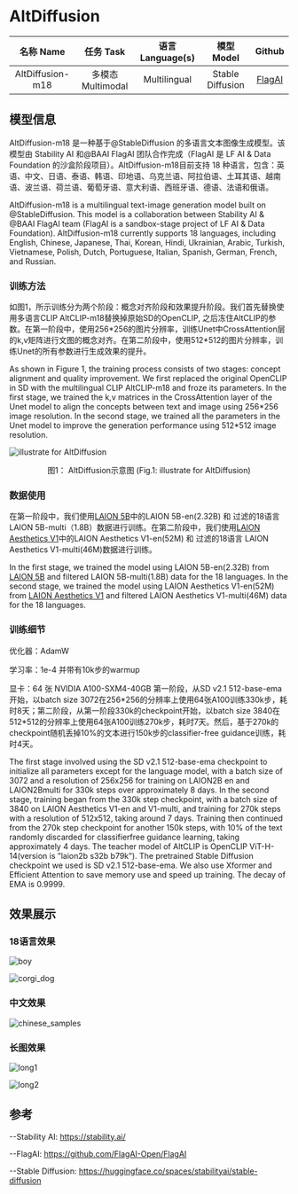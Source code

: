 # AltDiffusion

|  名称 Name   | 任务 Task       |   语言 Language(s)    | 模型 Model    | Github |
|:----------:| :----:  |:-------------------:| :----:  |:------:|
| AltDiffusion-m18 | 多模态 Multimodal | Multilingual | Stable Diffusion |   [FlagAI](https://github.com/FlagAI-Open/FlagAI)   |

## 模型信息
AltDiffusion-m18 是一种基于@StableDiffusion 的多语言文本图像生成模型。该模型由 Stability AI 和@BAAI FlagAI 团队合作完成（FlagAI 是 LF AI & Data Foundation 的沙盒阶段项目）。AltDiffusion-m18目前支持 18 种语言，包含：英语、中文、日语、泰语、韩语、印地语、乌克兰语、阿拉伯语、土耳其语、越南语、波兰语、荷兰语、葡萄牙语、意大利语、西班牙语、德语、法语和俄语。

AltDiffusion-m18 is a multilingual text-image generation model built on @StableDiffusion. This model is a collaboration between Stability AI & @BAAI FlagAI team (FlagAI is a sandbox-stage project of LF AI & Data Foundation). AltDiffusion-m18 currently supports 18 languages, including English, Chinese, Japanese, Thai, Korean, Hindi, Ukrainian, Arabic, Turkish, Vietnamese, Polish, Dutch, Portuguese, Italian, Spanish, German, French, and Russian.

###  训练方法
如图1，所示训练分为两个阶段：概念对齐阶段和效果提升阶段。我们首先替换使用多语言CLIP AltCLIP-m18替换掉原始SD的OpenCLIP, 之后冻住AltCLIP的参数。在第一阶段中，使用256\*256的图片分辨率，训练Unet中CrossAttention层的k,v矩阵进行文图的概念对齐。在第二阶段中，使用512\*512的图片分辨率，训练Unet的所有参数进行生成效果的提升。

As shown in Figure 1, the training process consists of two stages: concept alignment and quality improvement. We first replaced the original OpenCLIP in SD with the multilingual CLIP AltCLIP-m18 and froze its parameters. In the first stage, we trained the k,v matrices in the CrossAttention layer of the Unet model to align the concepts between text and image using 256\*256 image resolution. In the second stage, we trained all the parameters in the Unet model to improve the generation performance using 512\*512 image resolution.

![illustrate for AltDiffusion](./imgs/model.png)

<center>
图1： AltDiffusion示意图 (Fig.1: illustrate for AltDiffusion)
</center>

### 数据使用
在第一阶段中，我们使用[LAION 5B](https://laion.ai/blog/laion-5b/)中的LAION 5B-en(2.32B) 和 过滤的18语言 LAION 5B-multi（1.8B）数据进行训练。在第二阶段中，我们使用[LAION Aesthetics V1](https://laion.ai/blog/laion-aesthetics/)中的LAION Aesthetics V1-en(52M) 和 过滤的18语言 LAION Aesthetics V1-multi(46M)数据进行训练。

In the first stage, we trained the model using LAION 5B-en(2.32B) from [LAION 5B](https://laion.ai/blog/laion-5b/) and filtered LAION 5B-multi(1.8B) data for the 18 languages. In the second stage, we trained the model using LAION Aesthetics V1-en(52M) from [LAION Aesthetics V1](https://laion.ai/blog/laion-aesthetics/) and filtered LAION Aesthetics V1-multi(46M) data for the 18 languages.

### 训练细节
优化器：AdamW 

学习率：1e-4 并带有10k步的warmup

显卡：64 张 NVIDIA A100-SXM4-40GB
第一阶段，从SD v2.1 512-base-ema开始，以batch size 3072在256\*256的分辨率上使用64张A100训练330k步，耗时8天；第二阶段，从第一阶段330k的checkpoint开始，以batch size 3840在512\*512的分辨率上使用64张A100训练270k步，耗时7天。然后，基于270k的checkpoint随机丢掉10%的文本进行150k步的classifier-free guidance训练，耗时4天。

The first stage involved using the SD v2.1 512-base-ema checkpoint to initialize all parameters except for the language model, with a batch size of 3072 and a resolution of 256x256 for training on LAION2B en and LAION2Bmulti for 330k steps over approximately 8 days. In the second stage, training began from the 330k step checkpoint, with a batch size of 3840 on LAION Aesthetics V1-en and V1-multi, and training for 270k steps with a resolution of 512x512, taking around 7 days. Training then continued from the 270k step checkpoint for another 150k steps, with 10% of the text randomly discarded for classifierfree guidance learning, taking approximately 4 days. The teacher model of AltCLIP is OpenCLIP ViT-H-14(version is ”laion2b s32b b79k”). The pretrained Stable Diffusion
checkpoint we used is SD v2.1 512-base-ema. We also use Xformer and Efficient Attention to save memory use and speed up training. The decay of EMA is 0.9999.

## 效果展示

### 18语言效果
![boy](./imgs/boy.SVG)

![corgi_dog](./imgs/corgi_dog.SVG)

### 中文效果

![chinese_samples](./imgs/chinese_samples.png)

### 长图效果
![long1](./imgs/long1.SVG)

![long2](./imgs/long2.SVG)

## 参考

--Stability AI: https://stability.ai/

--FlagAI: https://github.com/FlagAI-Open/FlagAI

--Stable Diffusion: https://huggingface.co/spaces/stabilityai/stable-diffusion
